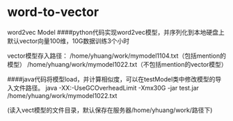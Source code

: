 # word-to-vector
word2vec Model
####python代码实现word2vec模型，并序列化到本地硬盘上
默认vector向量100维，10G数据训练3个小时

vector模型存入路径：
/home/yhuang/work/mymodel1104.txt（包括mention的模型）
/home/yhuang/work/mymodel1022.txt（不包括mention的vector模型）

####java代码将模型load，并计算相似度，可以在testModel类中修改模型的导入文件路径。
java -XX:-UseGCOverheadLimit -Xmx30G -jar test.jar /home/yhuang/work/mymodel1022.txt

(读入vect模型的文件目录，默认保存在服务器/home/yhuang/work/路径下)
